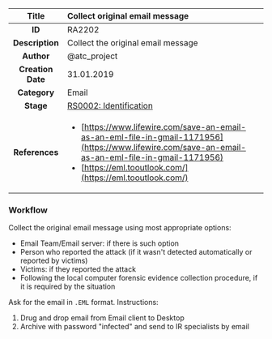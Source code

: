 | Title                       | Collect original email message         |
|:---------------------------:|:--------------------|
| **ID**                      | RA2202            |
| **Description**             | Collect the original email message   |
| **Author**                  | @atc_project        |
| **Creation Date**           | 31.01.2019 |
| **Category**                | Email      |
| **Stage**                   |[RS0002: Identification](../Response_Stages/RS0002.md)| 
| **References** |<ul><li>[https://www.lifewire.com/save-an-email-as-an-eml-file-in-gmail-1171956](https://www.lifewire.com/save-an-email-as-an-eml-file-in-gmail-1171956)</li><li>[https://eml.tooutlook.com/](https://eml.tooutlook.com/)</li></ul>|

### Workflow

Collect the original email message using most appropriate options:  

- Email Team/Email server: if there is such option  
- Person who reported the attack (if it wasn't detected automatically or reported by victims)  
- Victims: if they reported the attack  
- Following the local computer forensic evidence collection procedure, if it is required by the situation

Ask for the email in `.EML` format. Instructions:  

  1. Drug and drop email from Email client to Desktop  
  2. Archive with password "infected" and send to IR specialists by email  
